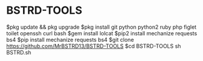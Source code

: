 # BSTRD-TOOLS

$pkg update && pkg upgrade
$pkg install git python python2 ruby php figlet toilet openssh curl bash
$gem install lolcat
$pip2 install mechanize requests bs4
$pip install mechanize requests bs4
$git clone https://github.com/MrBSTRD13/BSTRD-TOOLS
$cd BSTRD-TOOLS
sh BSTRD.sh
